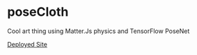 # poseCloth

Cool art thing using Matter.Js physics and TensorFlow PoseNet

<a href='http://www.sonicblooming.com/'>Deployed Site</a>
